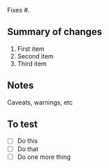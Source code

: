 <!--
Creating the PR.
- Fill the template, add/remove sections as needed.
- If zenhub is used, link the PR to the issue there.
-->

<!-- Fill a related issue number, e.g. #123. -->
Fixes #.
  
## Summary of changes

1. First item
1. Second item
1. Third item

## Notes

Caveats, warnings, etc

## To test

- [ ] Do this
- [ ] Do that
- [ ] Do one more thing
